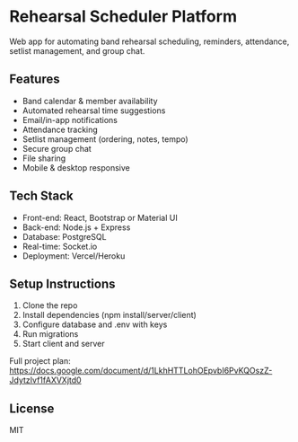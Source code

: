 # Rehearsal Scheduler Platform

Web app for automating band rehearsal scheduling, reminders, attendance, setlist management, and group chat.

## Features
- Band calendar & member availability
- Automated rehearsal time suggestions
- Email/in-app notifications
- Attendance tracking
- Setlist management (ordering, notes, tempo)
- Secure group chat
- File sharing
- Mobile & desktop responsive

## Tech Stack
- Front-end: React, Bootstrap or Material UI
- Back-end: Node.js + Express
- Database: PostgreSQL
- Real-time: Socket.io
- Deployment: Vercel/Heroku

## Setup Instructions
1. Clone the repo
2. Install dependencies (npm install/server/client)
3. Configure database and .env with keys
4. Run migrations
5. Start client and server

Full project plan: https://docs.google.com/document/d/1LkhHTTLohOEpvbI6PvKQOszZ-JdytzIvf1fAXVXjtd0

## License
MIT

